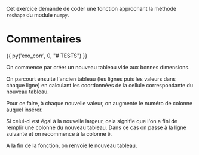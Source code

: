 Cet exercice demande de coder une fonction approchant la méthode `reshape` du module `numpy`.

# Commentaires

{{ py('exo_corr', 0, "# TESTS") }}

On commence par créer un nouveau tableau vide aux bonnes dimensions.

On parcourt ensuite l'ancien tableau (les lignes puis les valeurs dans chaque ligne) en calculant les coordonnées de la cellule correspondante du nouveau tableau.

Pour ce faire, à chaque nouvelle valeur, on augmente le numéro de colonne auquel insérer.

Si celui-ci est égal à la nouvelle largeur, cela signifie que l'on a fini de remplir une colonne du nouveau tableau. Dans ce cas on passe à la ligne suivante et on recommence à la colonne `0`.

A la fin de la fonction, on renvoie le nouveau tableau.